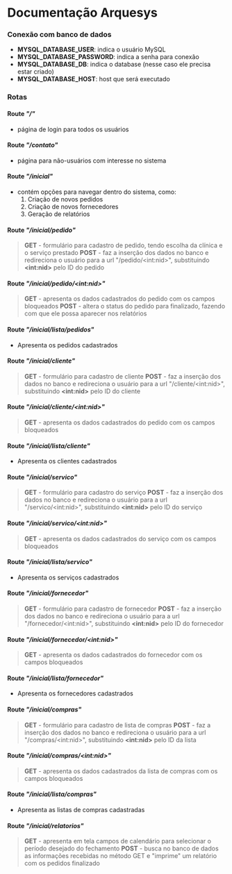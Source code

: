 # Documentação Arquesys

### Conexão com banco de dados
- **MYSQL_DATABASE_USER**: indica o usuário MySQL
- **MYSQL_DATABASE_PASSWORD**: indica a senha para conexão
- **MYSQL_DATABASE_DB**: indica o database (nesse caso ele precisa estar criado)
- **MYSQL_DATABASE_HOST**: host que será executado

### Rotas

#### Route _"/"_
- página de login para todos os usuários

#### Route _"/contato"_
- página para não-usuários com interesse no sistema

#### Route _"/inicial"_
- contém opções para navegar dentro do sistema, como:
  1. Criação de novos pedidos
  2. Criação de novos fornecedores
  3. Geração de relatórios

#### Route _"/inicial/pedido"_
>    **GET**
     - formulário para cadastro de pedido, tendo escolha da clínica e o serviço prestado
    **POST**
     - faz a inserção dos dados no banco e redireciona o usuário para a url "/pedido/<int\:nid>", substituindo **<int\:nid>** pelo ID do pedido

#### Route _"/inicial/pedido/<int\:nid>"_
>    **GET**
     - apresenta os dados cadastrados do pedido com os campos bloqueados
    **POST**
     - altera o status do pedido para finalizado, fazendo com que ele possa aparecer nos relatórios

#### Route _"/inicial/lista/pedidos"_
- Apresenta os pedidos cadastrados

#### Route _"/inicial/cliente"_
>    **GET**
     - formulário para cadastro de cliente
     **POST**
     - faz a inserção dos dados no banco e redireciona o usuário para a url "/cliente/<int\:nid>", substituindo **<int\:nid>** pelo ID do cliente

#### Route _"/inicial/cliente/<int\:nid>"_
>    **GET**
     - apresenta os dados cadastrados do pedido com os campos bloqueados
     
#### Route _"/inicial/lista/cliente"_
- Apresenta os clientes cadastrados

#### Route _"/inicial/servico"_
>    **GET**
     - formulário para cadastro do serviço
     **POST**
     - faz a inserção dos dados no banco e redireciona o usuário para a url "/servico/<int\:nid>", substituindo **<int\:nid>** pelo ID do serviço

#### Route _"/inicial/servico/<int\:nid>"_
>    **GET**
     - apresenta os dados cadastrados do serviço com os campos bloqueados

#### Route _"/inicial/lista/servico"_
- Apresenta os serviços cadastrados

#### Route _"/inicial/fornecedor"_
>    **GET**
     - formulário para cadastro de fornecedor
     **POST**
     - faz a inserção dos dados no banco e redireciona o usuário para a url "/fornecedor/<int\:nid>", substituindo **<int\:nid>** pelo ID do fornecedor

#### Route _"/inicial/fornecedor/<int\:nid>"_
>    **GET**
     - apresenta os dados cadastrados do fornecedor com os campos bloqueados

#### Route _"/inicial/lista/fornecedor"_
- Apresenta os fornecedores cadastrados

#### Route _"/inicial/compras"_
>    **GET**
     - formulário para cadastro de lista de compras
     **POST**
     - faz a inserção dos dados no banco e redireciona o usuário para a url "/compras/<int\:nid>", substituindo **<int\:nid>** pelo ID da lista

#### Route _"/inicial/compras/<int\:nid>"_
>    **GET**
     - apresenta os dados cadastrados da lista de compras com os campos bloqueados

#### Route _"/inicial/lista/compras"_
- Apresenta as listas de compras cadastradas

#### Route _"/inicial/relatorios"_
>    **GET**
     - apresenta em tela campos de calendário para selecionar o período desejado do fechamento
     **POST**
     - busca no banco de dados as informações recebidas no método GET e "imprime" um relatório com os pedidos finalizado
